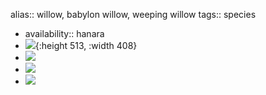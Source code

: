 alias:: willow, babylon willow, weeping willow
tags:: species

- availability:: hanara
- ![](https://peach-geographical-bat-397.mypinata.cloud/ipfs/QmcdTN8oKrDQHEH4EyTrkY458jo1KhG36ywdTsJkbJ18Es){:height 513, :width 408}
- ![](https://peach-geographical-bat-397.mypinata.cloud/ipfs/QmdrtNjp3Kj32Hfrf2E1uFoZfVBBJat3D17JhQj1hp6Nz8)
- ![](https://peach-geographical-bat-397.mypinata.cloud/ipfs/Qmf2T9Ez9ResiGYaNahvfsjGEVex7wyoJZgh5vLjD2LuBe)
- ![](https://peach-geographical-bat-397.mypinata.cloud/ipfs/QmWjPAqzosynYzv4XnKje5bacHUZCQWS4o3gSQbyJso2ph)